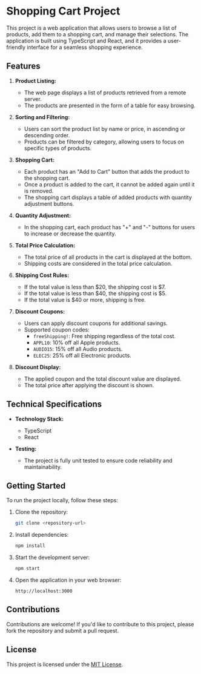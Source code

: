 # Shopping Cart Project

This project is a web application that allows users to browse a list of products, add them to a shopping cart, and manage their selections. The application is built using TypeScript and React, and it provides a user-friendly interface for a seamless shopping experience.

## Features

1. **Product Listing:**
   - The web page displays a list of products retrieved from a remote server.
   - The products are presented in the form of a table for easy browsing.

2. **Sorting and Filtering:**
   - Users can sort the product list by name or price, in ascending or descending order.
   - Products can be filtered by category, allowing users to focus on specific types of products.

3. **Shopping Cart:**
   - Each product has an "Add to Cart" button that adds the product to the shopping cart.
   - Once a product is added to the cart, it cannot be added again until it is removed.
   - The shopping cart displays a table of added products with quantity adjustment buttons.

4. **Quantity Adjustment:**
   - In the shopping cart, each product has "+" and "-" buttons for users to increase or decrease the quantity.

5. **Total Price Calculation:**
   - The total price of all products in the cart is displayed at the bottom.
   - Shipping costs are considered in the total price calculation.

6. **Shipping Cost Rules:**
   - If the total value is less than $20, the shipping cost is $7.
   - If the total value is less than $40, the shipping cost is $5.
   - If the total value is $40 or more, shipping is free.

7. **Discount Coupons:**
   - Users can apply discount coupons for additional savings.
   - Supported coupon codes:
     - `freeShipping!`: Free shipping regardless of the total cost.
     - `APPL10`: 10% off all Apple products.
     - `AUDIO15`: 15% off all Audio products.
     - `ELEC25`: 25% off all Electronic products.

8. **Discount Display:**
   - The applied coupon and the total discount value are displayed.
   - The total price after applying the discount is shown.

## Technical Specifications

- **Technology Stack:**
  - TypeScript
  - React

- **Testing:**
  - The project is fully unit tested to ensure code reliability and maintainability.

## Getting Started

To run the project locally, follow these steps:

1. Clone the repository:

   ```bash
   git clone <repository-url>
   ```

2. Install dependencies:

   ```bash
   npm install
   ```

3. Start the development server:

   ```bash
   npm start
   ```

4. Open the application in your web browser:

   ```
   http://localhost:3000
   ```

## Contributions

Contributions are welcome! If you'd like to contribute to this project, please fork the repository and submit a pull request.

## License

This project is licensed under the [MIT License](LICENSE).